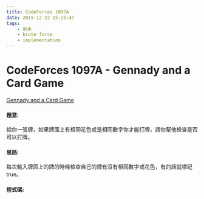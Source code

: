 ```yaml
---
title: CodeForces 1097A
date: 2019-12-22 15:25:47
tags:
    - 新手
    - brute force
    - implementation
---
```

# CodeForces 1097A - Gennady and a Card Game
[Gennady and a Card Game](http://codeforces.com/problemset/problem/1097/A)


#### 題意:
給你一張牌，如果牌面上有相同花色或是相同數字你才能打牌，請你幫他檢查是否可以打牌。
<!-- more -->
#### 思路:
每次輸入牌面上的牌的時候檢查自己的牌有沒有相同數字或花色，有的話就標記true。

#### 程式碼:
<script src="https://gist.github.com/Daviswww/da4739702939cc464896f1d4edcea431.js"></script>